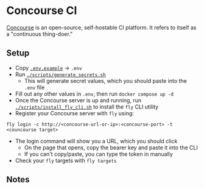 # Concourse CI

[Concourse](https://concourse-ci.org) is an open-source, self-hostable CI platform. It refers to itself as a "continuous thing-doer."

## Setup

- Copy [`.env.example`](./.env.example) -> `.env`
- Run [`./scripts/generate_secrets.sh`](./scripts/generate_secrets.sh)
    - This will generate secret values, which you should paste into the `.env` file
- Fill out any other values in `.env`, then run `docker compose up -d`
- Once the Concourse server is up and running, run [`./scripts/install_fly_cli.sh`](./scripts/install_fly_cli.sh) to install the `fly` CLI utility
- Register your Concourse server with `fly` using:

```shell
fly login -c http://<concourse-url-or-ip>:<concourse-port> -t <councourse target>
```

- The login command will show you a URL, which you should click
    - On the page that opens, copy the bearer key and paste it into the CLI
    - If you can't copy/paste, you can type the token in manually
- Check your `fly` targets with `fly targets`

## Notes
